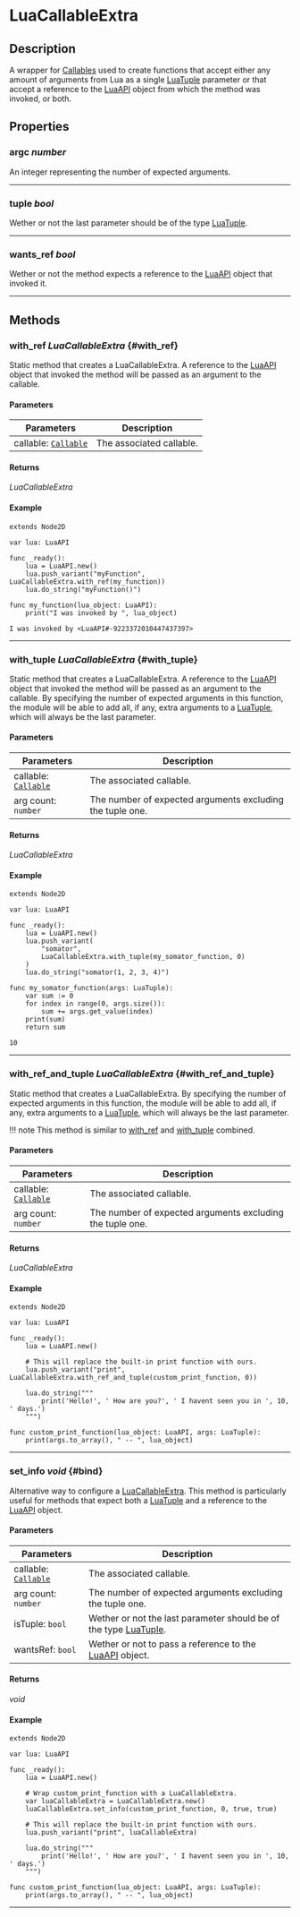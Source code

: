 # LuaCallableExtra

## Description
A wrapper for [Callables](https://docs.godotengine.org/en/4.0/classes/class_callable.html) used to create functions that accept either any amount of arguments from Lua as a single [LuaTuple](lua_tuple.md) parameter or that accept a reference to the [LuaAPI](lua_api.md) object from which the method was invoked, or both.

## Properties
### argc _number_
An integer representing the number of expected arguments.

---

### tuple _bool_
Wether or not the last parameter should be of the type [LuaTuple](lua_tuple.md).

---

### wants_ref _bool_
Wether or not the method expects a reference to the [LuaAPI](lua_api.md) object that invoked it.

---

## Methods

### with_ref _LuaCallableExtra_ {#with_ref}

Static method that creates a LuaCallableExtra. A reference to the [LuaAPI](lua_api.md) object that invoked the method will be passed as an argument to the callable.

#### Parameters

| Parameters | Description |
| --- | --- |
| callable: [`Callable`](https://docs.godotengine.org/en/4.0/classes/class_callable.html) | The associated callable. |

#### Returns

_LuaCallableExtra_

#### Example

```gdscript linenums="1"
extends Node2D

var lua: LuaAPI

func _ready():
	lua = LuaAPI.new()
	lua.push_variant("myFunction", LuaCallableExtra.with_ref(my_function))
	lua.do_string("myFunction()")
	
func my_function(lua_object: LuaAPI):
	print("I was invoked by ", lua_object)
```
``` title="Example Output"
I was invoked by <LuaAPI#-9223372010447437397>
```

---

### with_tuple _LuaCallableExtra_ {#with_tuple}

Static method that creates a LuaCallableExtra. A reference to the [LuaAPI](lua_api.md) object that invoked the method will be passed as an argument to the callable. By specifying the number of expected arguments in this function, the module will be able to add all, if any, extra arguments to a [LuaTuple](lua_tuple.md), which will always be the last parameter.

#### Parameters

| Parameters | Description |
| --- | --- |
| callable: [`Callable`](https://docs.godotengine.org/en/4.0/classes/class_callable.html) | The associated callable. |
| arg count: `number` | The number of expected arguments excluding the tuple one. |

#### Returns

_LuaCallableExtra_

#### Example

```gdscript linenums="1"
extends Node2D

var lua: LuaAPI

func _ready():
	lua = LuaAPI.new()
	lua.push_variant(
		"somator",
		LuaCallableExtra.with_tuple(my_somator_function, 0)
	)
	lua.do_string("somator(1, 2, 3, 4)")
	
func my_somator_function(args: LuaTuple):
	var sum := 0
	for index in range(0, args.size()):
		sum += args.get_value(index)
	print(sum)
	return sum
```
``` title="Output"
10
```

---

### with_ref_and_tuple _LuaCallableExtra_ {#with_ref_and_tuple}

Static method that creates a LuaCallableExtra. By specifying the number of expected arguments in this function, the module will be able to add all, if any, extra arguments to a [LuaTuple](lua_tuple.md), which will always be the last parameter.

!!! note
	This method is similar to [with_ref](#with_ref) and [with_tuple](#with_tuple) combined.

#### Parameters

| Parameters | Description |
| --- | --- |
| callable: [`Callable`](https://docs.godotengine.org/en/4.0/classes/class_callable.html) | The associated callable. |
| arg count: `number` | The number of expected arguments excluding the tuple one. |

#### Returns

_LuaCallableExtra_

#### Example

```gdscript linenums="1"
extends Node2D

var lua: LuaAPI

func _ready():
	lua = LuaAPI.new()

	# This will replace the built-in print function with ours.
	lua.push_variant("print", LuaCallableExtra.with_ref_and_tuple(custom_print_function, 0))
    
	lua.do_string("""
		print('Hello!', ' How are you?', ' I havent seen you in ', 10, ' days.')
	""")
	
func custom_print_function(lua_object: LuaAPI, args: LuaTuple):
	print(args.to_array(), " -- ", lua_object)
```

---

### set_info _void_ {#bind}

Alternative way to configure a [LuaCallableExtra](lua_callable_extra.md). This method is particularly useful for methods that expect both a [LuaTuple](lua_tuple.md) and a reference to the [LuaAPI](lua_api.md) object.

#### Parameters

| Parameters | Description |
| --- | --- |
| callable: [`Callable`](https://docs.godotengine.org/en/4.0/classes/class_callable.html) | The associated callable. |
| arg count: `number` | The number of expected arguments excluding the tuple one. |
| isTuple: `bool` | Wether or not the last parameter should be of the type [LuaTuple](lua_tuple.md). |
| wantsRef: `bool` | Wether or not to pass a reference to the [LuaAPI](lua_api.md) object. |

#### Returns

_void_

#### Example

```gdscript linenums="1"
extends Node2D

var lua: LuaAPI

func _ready():
	lua = LuaAPI.new()

	# Wrap custom_print_function with a LuaCallableExtra.
	var luaCallableExtra = LuaCallableExtra.new()
	luaCallableExtra.set_info(custom_print_function, 0, true, true)

	# This will replace the built-in print function with ours.
	lua.push_variant("print", luaCallableExtra)
    
	lua.do_string("""
		print('Hello!', ' How are you?', ' I havent seen you in ', 10, ' days.')
	""")
	
func custom_print_function(lua_object: LuaAPI, args: LuaTuple):
	print(args.to_array(), " -- ", lua_object)
```


---
